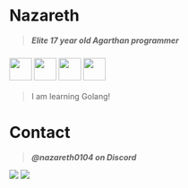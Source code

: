 # **Nazareth**
> ***Elite 17 year old Agarthan programmer***
### <img src="https://cdn.jsdelivr.net/gh/devicons/devicon/icons/python/python-original.svg" width="40" height="40"/> <img src="https://cdn.jsdelivr.net/gh/devicons/devicon/icons/javascript/javascript-original.svg" width="40" height="40"/> <img src="https://cdn.jsdelivr.net/gh/devicons/devicon/icons/lua/lua-original.svg" width="40" height="40"/> <img src="https://cdn.jsdelivr.net/gh/devicons/devicon/icons/bash/bash-original.svg" width="40" height="40"/>
> I am learning Golang!
# **Contact**
> ***@nazareth0104 on Discord***
<img src="https://github-readme-stats.vercel.app/api/top-langs/?username=nazarnets&theme=dark&layout=compact"/>
<img src="https://github-readme-stats.vercel.app/api?username=nazarnets&theme=dark&layout=compact"/>
